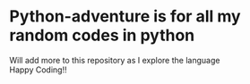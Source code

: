 # Python-adventure is for all my random codes in python     
Will add more to this repository as I explore the language     
Happy Coding!!    
